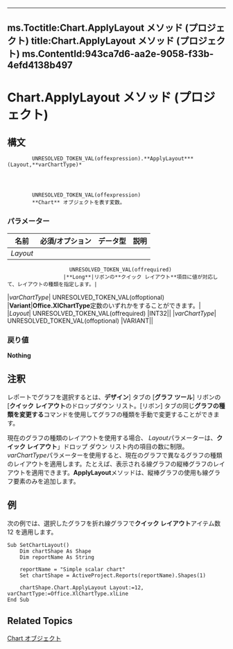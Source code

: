 
---
ms.Toctitle:Chart.ApplyLayout メソッド (プロジェクト)
title:Chart.ApplyLayout メソッド (プロジェクト)
ms.ContentId:943ca7d6-aa2e-9058-f33b-4efd4138b497
---
# Chart.ApplyLayout メソッド (プロジェクト)





## 構文

            UNRESOLVED_TOKEN_VAL(offexpression).**ApplyLayout***(Layout,**varChartType)*




            UNRESOLVED_TOKEN_VAL(offexpression)
            **Chart** オブジェクトを表す変数。

### パラメーター

|**名前**|**必須/オプション**|**データ型**|**説明**|
|---|---|---|---|
|*Layout*|
                        UNRESOLVED_TOKEN_VAL(offrequired)
                      |**Long**|リボンの**クイック レイアウト**項目に値が対応して、レイアウトの種類を指定します。|
|*varChartType*|
                        UNRESOLVED_TOKEN_VAL(offoptional)
                      |**Variant**|**Office.XlChartType**定数のいずれかをすることができます。|
|*Layout*|
                        UNRESOLVED_TOKEN_VAL(offrequired)
                      |INT32||
|*varChartType*|
                        UNRESOLVED_TOKEN_VAL(offoptional)
                      |VARIANT||



### 戻り値
**Nothing**





## 注釈
レポートでグラフを選択するとは、**デザイン**] タブの [**グラフ ツール**] リボンの [**クイック レイアウト**のドロップダウン リスト。[リボン] タブの同じ**グラフの種類を変更する**コマンドを使用してグラフの種類を手動で変更することができます。



現在のグラフの種類のレイアウトを使用する場合、 *Layout*パラメーターは、**クイック レイアウト**」ドロップ ダウン リスト内の項目の数に制限。*varChartType*パラメーターを使用すると、現在のグラフで異なるグラフの種類のレイアウトを適用します。たとえば、表示される線グラフの縦棒グラフのレイアウトを適用できます。**ApplyLayout**メソッドは、縦棒グラフの使用も線グラフ要素のみを追加します。



## 例
次の例では、選択したグラフを折れ線グラフで**クイック レイアウト**アイテム数 12 を適用します。

```vba
Sub SetChartLayout()
    Dim chartShape As Shape
    Dim reportName As String
    
    reportName = "Simple scalar chart"
    Set chartShape = ActiveProject.Reports(reportName).Shapes(1)
    
    chartShape.Chart.ApplyLayout Layout:=12, varChartType:=Office.XlChartType.xlLine
End Sub
```




## Related Topics

[Chart オブジェクト](810d4ec1-69d2-c432-b9da-57042b783b85.md)




